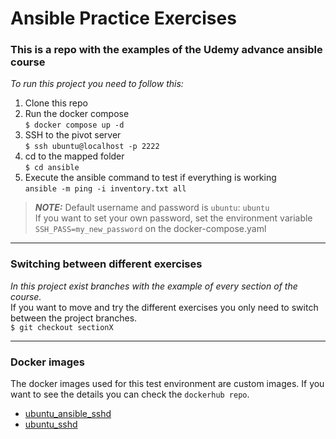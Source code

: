 # Ansible Practice Exercises

### This is a repo with the examples of the Udemy advance ansible course

<i>To run this project you need to follow this:</i>

1. Clone this repo
2. Run the docker compose <br>
`$ docker compose up -d`
3. SSH to the pivot server<br>
`$ ssh ubuntu@localhost -p 2222`
4. cd to the mapped folder<br>
`$ cd ansible`
5. Execute the ansible command to test if everything is working<br>
`ansible -m ping -i inventory.txt all`

> **_NOTE:_** Default username and password is `ubuntu`: `ubuntu`<br>
> If you want to set your own password, set the environment variable `SSH_PASS=my_new_password` on the docker-compose.yaml
---
### Switching between different exercises
<i>In this project exist branches with the example of every section of the course.</i><br>
If you want to move and try the different exercises you only need to switch between the project branches.<br>
`$ git checkout sectionX`

--- 
### Docker images
The docker images used for this test environment are custom images. If you want to see the details you can check the `dockerhub repo`.<br>
- [ubuntu_ansible_sshd](https://hub.docker.com/r/mauricubo/ubuntu_ansible_sshd)
- [ubuntu_sshd](https://hub.docker.com/r/mauricubo/ubuntu_sshd)